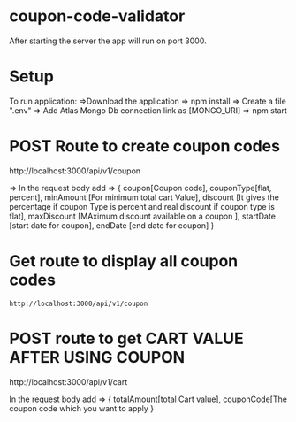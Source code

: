 # coupon-code-validator

  After starting the server the app will run on port 3000.

# Setup
 To run application:
 =>Download the application
 => npm install
 => Create a file ".env" => Add Atlas Mongo Db connection link as [MONGO_URI] 
                         => npm start 
 
 
 # POST Route to create coupon codes
 
 http://localhost:3000/api/v1/coupon
  
  => In the request body add =>
      { coupon[Coupon code],
        couponType[flat, percent],
        minAmount [For minimum total cart Value],
        discount [It gives the percentage if coupon Type is percent and real discount if coupon type is flat],
        maxDiscount [MAximum discount available on a coupon ],
        startDate [start date for coupon],
        endDate [end date for coupon]
        }
                                    
 
 # Get route to display all coupon codes

    http://localhost:3000/api/v1/coupon


# POST route to get CART VALUE AFTER USING COUPON 
 
 http://localhost:3000/api/v1/cart
 
  In the request body add =>
  { totalAmount[total Cart value],
    couponCode[The coupon code which you want to apply
   }
